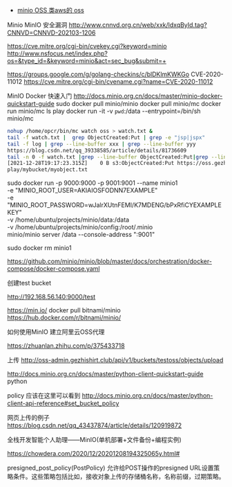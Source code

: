 

- [minio OSS 类aws的 oss](https://github.com/minio/minio)

Minio MinIO 安全漏洞
http://www.cnnvd.org.cn/web/xxk/ldxqById.tag?CNNVD=CNNVD-202103-1206

https://cve.mitre.org/cgi-bin/cvekey.cgi?keyword=minio
http://www.nsfocus.net/index.php?os=&type_id=&keyword=minio&act=sec_bug&submit=+

https://groups.google.com/g/golang-checkins/c/blDKlmKWKGo
CVE-2020-11012
https://cve.mitre.org/cgi-bin/cvename.cgi?name=CVE-2020-11012


MinIO Docker 快速入门
http://docs.minio.org.cn/docs/master/minio-docker-quickstart-guide
sudo docker pull minio/minio
docker pull minio/mc
docker run minio/mc ls play
docker run -it -v `pwd`:/data --entrypoint=/bin/sh minio/mc


```bash
nohup /home/opcr/bin/mc watch oss > watch.txt &
tail -f watch.txt |  grep ObjectCreated:Put | grep -e "jsp|jspx"
tail -f log | grep --line-buffer xxx | grep --line-buffer yyy
https://blog.csdn.net/qq_39338585/article/details/81736609
tail -n 0 -f watch.txt |grep --line-buffer ObjectCreated:Put|grep --line-buffer -Ei 'jsp|jspx' |awk '{print $4, $5}'
[2021-12-28T19:17:23.315Z]    0 B s3:ObjectCreated:Put https://oss.gezhishirt.club/osstest2/4.jspx
play/mybucket/myobject.txt
```

sudo docker run -p 9000:9000 -p 9001:9001 --name minio1 \
  -e "MINIO_ROOT_USER=AKIAIOSFODNN7EXAMPLE" \
  -e "MINIO_ROOT_PASSWORD=wJalrXUtnFEMI/K7MDENG/bPxRfiCYEXAMPLEKEY" \
  -v /home/ubuntu/projects/minio/data:/data \
  -v /home/ubuntu/projects/minio/config:/root/.minio \
  minio/minio server /data --console-address ":9001"

sudo docker rm minio1

https://github.com/minio/minio/blob/master/docs/orchestration/docker-compose/docker-compose.yaml


创建test bucket

http://192.168.56.140:9000/test

https://min.io/
docker pull bitnami/minio
https://hub.docker.com/r/bitnami/minio/

如何使用MinIO 建立阿里云OSS代理

https://zhuanlan.zhihu.com/p/375433718

上传
http://oss-admin.gezhishirt.club/api/v1/buckets/testoss/objects/upload


http://docs.minio.org.cn/docs/master/python-client-quickstart-guide
python

policy 应该在这里可以看到
http://docs.minio.org.cn/docs/master/python-client-api-reference#set_bucket_policy

网页上传的例子
https://blog.csdn.net/qq_43437874/article/details/120919872

全栈开发智能个人助理——MinIO(单机部署+文件备份+编程实例)

https://chowdera.com/2020/12/20201208194325065y.html#

presigned_post_policy(PostPolicy)
允许给POST操作的presigned URL设置策略条件。这些策略包括比如，接收对象上传的存储桶名称，名称前缀，过期策略。

